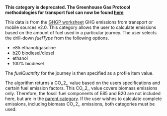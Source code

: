 **This category is deprecated. The Greenhouse Gas Protocol methodologies
for transport fuel can now be found
[here](Transport_fuels_by_Greenhouse_Gas_Protocol)**

This data is from the [GHGP
worksheet](http://www.ghgprotocol.org/calculation-tools/all-tools) GHG
emissions from transport or mobile sources v2.0. This category allows
the user to calculate emissions based on the amount of fuel used in a
particular journey. The user selects the drill-down *fuelType* from the
following options.

  - e85 ethanol/gasoline
  - b20 biodiesel/diesel
  - ethanol
  - 100% biodiesel

The *fuelQuantity* for the journey is then specified as a profile item
value.

The algorithm returns a CO,,2,, value based on the users specifications
and certain fuel emission factors. This CO,,2,, value covers biomass
emissions only. Therefore, the fossil fuel components of E85 and B20 are
not included here, but are in the [parent
category](Other_regional_transport_fuel). If the user wishes to
calculate complete emissions, including biomass CO,,2,, emissions, both
categories must be used.

